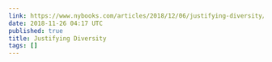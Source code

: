 ```yaml
---
link: https://www.nybooks.com/articles/2018/12/06/justifying-diversity/
date: 2018-11-26 04:17 UTC
published: true
title: Justifying Diversity
tags: []
---
```



